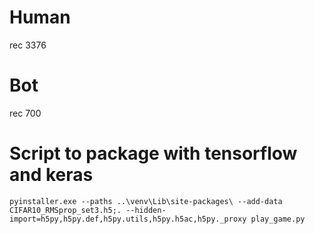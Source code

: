 

# Human

rec 3376

# Bot

rec 700

# Script to package with tensorflow and keras
`pyinstaller.exe --paths ..\venv\Lib\site-packages\ --add-data CIFAR10_RMSprop_set3.h5;. --hidden-import=h5py,h5py.def,h5py.utils,h5py.h5ac,h5py._proxy play_game.py`
